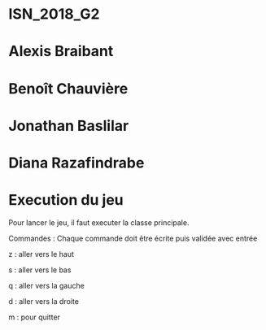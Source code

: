 # ISN_2018_G2

# Alexis Braibant
# Benoît Chauvière
# Jonathan Baslilar
# Diana Razafindrabe

# Execution du jeu
Pour lancer le jeu, il faut executer la classe principale.

Commandes : Chaque commande doit être écrite puis validée avec entrée

z : aller vers le haut

s : aller vers le bas

q : aller vers la gauche

d : aller vers la droite

m : pour quitter 
